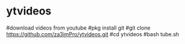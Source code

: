 # ytvideos

#download videos from youtube 
#pkg install git
#git clone https://github.com/za3imPro/ytvideos.git
#cd ytvideos
#bash tube.sh
